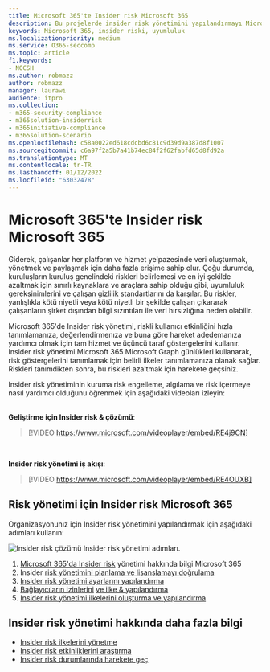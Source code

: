 ```yaml
---
title: Microsoft 365'te Insider risk Microsoft 365
description: Bu projelerde insider risk yönetimini yapılandırmayı Microsoft 365.
keywords: Microsoft 365, insider riski, uyumluluk
ms.localizationpriority: medium
ms.service: O365-seccomp
ms.topic: article
f1.keywords:
- NOCSH
ms.author: robmazz
author: robmazz
manager: laurawi
audience: itpro
ms.collection:
- m365-security-compliance
- m365solution-insiderrisk
- m365initiative-compliance
- m365solution-scenario
ms.openlocfilehash: c58a0022ed618cdcbd6c81c9d39d9a387d8f1007
ms.sourcegitcommit: c6a97f2a5b7a41b74ec84f2f62fabfd65d8fd92a
ms.translationtype: MT
ms.contentlocale: tr-TR
ms.lasthandoff: 01/12/2022
ms.locfileid: "63032478"
---
```

# <a name="insider-risk-management-in-microsoft-365"></a>Microsoft 365'te Insider risk Microsoft 365

Giderek, çalışanlar her platform ve hizmet yelpazesinde veri oluşturmak, yönetmek ve paylaşmak için daha fazla erişime sahip olur. Çoğu durumda, kuruluşların kuruluş genelindeki riskleri belirlemesi ve en iyi şekilde azaltmak için sınırlı kaynaklara ve araçlara sahip olduğu gibi, uyumluluk gereksinimlerini ve çalışan gizlilik standartlarını da karşılar. Bu riskler, yanlışlıkla kötü niyetli veya kötü niyetli bir şekilde çalışan çıkararak çalışanların şirket dışından bilgi sızıntıları ile veri hırsızlığına neden olabilir.

Microsoft 365'de Insider risk yönetimi, riskli kullanıcı etkinliğini hızla tanımlamanıza, değerlendirmenıza ve buna göre hareket adedemanıza yardımcı olmak için tam hizmet ve üçüncü taraf göstergelerini kullanır. Insider risk yönetimi Microsoft 365 Microsoft Graph günlükleri kullanarak, risk göstergelerini tanımlamak için belirli ilkeler tanımlamanıza olanak sağlar. Riskleri tanımdikten sonra, bu riskleri azaltmak için harekete geçsiniz.

Insider risk yönetiminin kuruma risk engelleme, algılama ve risk içermeye nasıl yardımcı olduğunu öğrenmek için aşağıdaki videoları izleyin:
<br>
<br>

**Geliştirme için Insider risk & çözümü**:
>[!VIDEO https://www.microsoft.com/videoplayer/embed/RE4j9CN]
<br>

**Insider risk yönetimi iş akışı**:
>[!VIDEO https://www.microsoft.com/videoplayer/embed/RE4OUXB]

## <a name="configure-insider-risk-management-for-microsoft-365"></a>Risk yönetimi için Insider risk Microsoft 365

Organizasyonunız için Insider risk yönetimini yapılandırmak için aşağıdaki adımları kullanın:

![Insider risk çözümü Insider risk yönetimi adımları.](../media/ir-solution-ir-steps.png)

1. [Microsoft 365'da Insider risk](insider-risk-management.md) yönetimi hakkında bilgi Microsoft 365
2. Insider [risk yönetimini planlama ve lisanslamayı doğrulama](insider-risk-management-plan.md)
3. [Insider risk yönetimi ayarlarını yapılandırma](insider-risk-management-settings.md)
4. [Bağlayıcıların izinlerini](insider-risk-management-configure.md#step-1-required-enable-permissions-for-insider-risk-management) [ve ilke & yapılandırma](insider-risk-management-configure.md#step-4-recommended-configure-prerequisites-for-policies)
5. [Insider risk yönetimi ilkelerini oluşturma ve yapılandırma](insider-risk-management-configure.md#step-6-required-create-an-insider-risk-management-policy)

## <a name="more-information-about-insider-risk-management"></a>Insider risk yönetimi hakkında daha fazla bilgi

- [Insider risk ilkelerini yönetme](insider-risk-management-policies.md)
- [Insider risk etkinliklerini araştırma](insider-risk-management-activities.md)
- [Insider risk durumlarında harekete geç](insider-risk-management-cases.md)